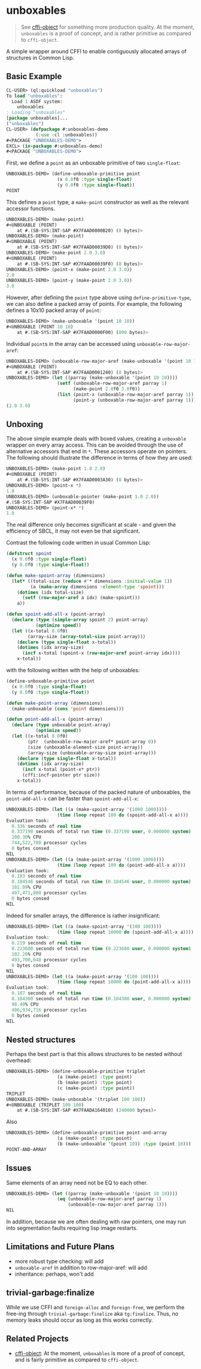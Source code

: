 # unboxables

> See [cffi-object](https://github.com/bohonghuang/cffi-object) for something more production quality. At the moment, `unboxables` is a proof of concept, and is rather primitive as compared to `cffi-object`.

A simple wrapper around CFFI to enable contiguously allocated arrays of structures in Common Lisp.

## Basic Example

```lisp
CL-USER> (ql:quickload "unboxables")
To load "unboxables":
  Load 1 ASDF system:
    unboxables
; Loading "unboxables"
[package unboxables]...
("unboxables")
CL-USER> (defpackage #:unboxables-demo
           (:use :cl :unboxables))
#<PACKAGE "UNBOXABLES-DEMO">
EXCL> (in-package #:unboxables-demo)
#<PACKAGE "UNBOXABLES-DEMO">
```

First, we define a `point` as an unboxable primitive of two `single-float`:

```lisp
UNBOXABLES-DEMO> (define-unboxable-primitive point
                   (x 0.0f0 :type single-float)
                   (y 0.0f0 :type single-float))
POINT
```

This defines a `point` type, a `make-point` constructor as well as the relevant accessor functions.

```lisp
UNBOXABLES-DEMO> (make-point)
#<UNBOXABLE (POINT)
    at #.(SB-SYS:INT-SAP #X7FAAD0000B20) (8 bytes)>
UNBOXABLES-DEMO> (make-point)
#<UNBOXABLE (POINT)
    at #.(SB-SYS:INT-SAP #X7FAAD00039D0) (8 bytes)>
UNBOXABLES-DEMO> (make-point 2.0 3.0)
#<UNBOXABLE (POINT)
    at #.(SB-SYS:INT-SAP #X7FAAD00039F0) (8 bytes)>
UNBOXABLES-DEMO> (point-x (make-point 2.0 3.0))
2.0
UNBOXABLES-DEMO> (point-y (make-point 2.0 3.0))
3.0
```

However, after defining the `point` type above using `define-primitive-type`, we can also define a packed array of points. For example, the following defines a 10x10 packed array of `point`:

```lisp
UNBOXABLES-DEMO> (make-unboxable '(point 10 10))
#<UNBOXABLE (POINT 10 10)
    at #.(SB-SYS:INT-SAP #X7FAAD0000F00) (800 bytes)>
```

Individual `point`s in the array can be accessed using `unboxable-row-major-aref`:

```lisp
UNBOXABLES-DEMO> (unboxable-row-major-aref (make-unboxable '(point 10 10)) 2)
#<UNBOXABLE (POINT)
    at #.(SB-SYS:INT-SAP #X7FAAD0001240) (8 bytes)>
UNBOXABLES-DEMO> (let ((parray (make-unboxable '(point 10 10))))
                   (setf (unboxable-row-major-aref parray 1)
                         (make-point 2.0f0 3.0f0))
                   (list (point-x (unboxable-row-major-aref parray 1))
                         (point-y (unboxable-row-major-aref parray 1))))
(2.0 3.0)
```

## Unboxing

The above simple example deals with boxed values, creating a `unboxable` wrapper on every array access. This can be avoided through the use of alternative accessors that end in `*`. These accessors operate on pointers. The following should illustrate the difference in terms of how they are used:

```lisp
UNBOXABLES-DEMO> (make-point 1.0 2.0)
#<UNBOXABLE (POINT)
    at #.(SB-SYS:INT-SAP #X7FAAD0003A30) (8 bytes)>
UNBOXABLES-DEMO> (point-x *)
1.0
UNBOXABLES-DEMO> (unboxable-pointer (make-point 1.0 2.0))
#.(SB-SYS:INT-SAP #X7FAAD00039F0)
UNBOXABLES-DEMO> (point-x* *)
1.0
```

The real difference only becomes significant at scale - and given the efficiency of SBCL, it may not even be that significant.

Contrast the following code written in usual Common Lisp:

```lisp
(defstruct spoint
  (x 0.0f0 :type single-float)
  (y 0.0f0 :type single-float))

(defun make-spoint-array (dimensions)
  (let* ((total-size (reduce #'* dimensions :initial-value 1))
         (a (make-array dimensions :element-type 'spoint)))
    (dotimes (idx total-size)
      (setf (row-major-aref a idx) (make-spoint)))
    a))

(defun spoint-add-all-x (point-array)
  (declare (type (simple-array spoint 2) point-array)
           (optimize speed))
  (let ((x-total 0.0f0)
        (array-size (array-total-size point-array)))
    (declare (type single-float x-total))
    (dotimes (idx array-size)
      (incf x-total (spoint-x (row-major-aref point-array idx))))
    x-total))
```

with the following written with the help of unboxables:

```lisp
(define-unboxable-primitive point
  (x 0.0f0 :type single-float)
  (y 0.0f0 :type single-float))

(defun make-point-array (dimensions)
  (make-unboxable (cons 'point dimensions)))

(defun point-add-all-x (point-array)
  (declare (type unboxable point-array)
           (optimize speed))
  (let ((x-total 0.0f0)
        (ptr  (unboxable-row-major-aref* point-array 0))
        (size (unboxable-element-size point-array))
        (array-size (unboxable-array-size point-array)))
    (declare (type single-float x-total))
    (dotimes (idx array-size)
      (incf x-total (point-x* ptr))
      (cffi:incf-pointer ptr size))
    x-total))
```

In terms of performance, because of the packed nature of unboxables, the `point-add-all-x` can be faster than `spoint-add-all-x`:

```lisp
UNBOXABLES-DEMO> (let ((a (make-spoint-array '(1000 1000))))
                   (time (loop repeat 100 do (spoint-add-all-x a))))
Evaluation took:
  0.336 seconds of real time
  0.337198 seconds of total run time (0.337198 user, 0.000000 system)
  100.30% CPU
  744,522,780 processor cycles
  0 bytes consed
NIL
UNBOXABLES-DEMO> (let ((a (make-point-array '(1000 1000))))
                   (time (loop repeat 100 do (point-add-all-x a))))
Evaluation took:
  0.183 seconds of real time
  0.184546 seconds of total run time (0.184546 user, 0.000000 system)
  101.09% CPU
  407,471,880 processor cycles
  0 bytes consed
NIL
```

Indeed for smaller arrays, the difference is rather insignificant:

```lisp
UNBOXABLES-DEMO> (let ((a (make-spoint-array '(100 100))))
                   (time (loop repeat 10000 do (spoint-add-all-x a))))
Evaluation took:
  0.219 seconds of real time
  0.223600 seconds of total run time (0.223600 user, 0.000000 system)
  102.28% CPU
  493,700,648 processor cycles
  0 bytes consed
NIL
UNBOXABLES-DEMO> (let ((a (make-point-array '(100 100))))
                   (time (loop repeat 10000 do (point-add-all-x a))))
Evaluation took:
  0.187 seconds of real time
  0.184300 seconds of total run time (0.184300 user, 0.000000 system)
  98.40% CPU
  406,934,716 processor cycles
  0 bytes consed
NIL
```

## Nested structures

Perhaps the best part is that this allows structures to be nested without overhead:

```lisp
UNBOXABLES-DEMO> (define-unboxable-primitive triplet
                   (a (make-point) :type point)
                   (b (make-point) :type point)
                   (c (make-point) :type point))
TRIPLET
UNBOXABLES-DEMO> (make-unboxable '(triplet 100 100))
#<UNBOXABLE (TRIPLET 100 100)
    at #.(SB-SYS:INT-SAP #X7FAADA164010) (240000 bytes)>
```

Also

```lisp
UNBOXABLES-DEMO> (define-unboxable-primitive point-and-array
                   (a (make-point) :type point)
                   (b (make-unboxable '(point 10)) :type (point 10)))
POINT-AND-ARRAY
```

## Issues

Same elements of an array need not be EQ to each other.

```lisp
UNBOXABLES-DEMO> (let ((parray (make-unboxable '(point 10 10))))
                   (eq (unboxable-row-major-aref parray 1)
                       (unboxable-row-major-aref parray 1)))
NIL
```

In addition, because we are often dealing with raw pointers, one may run into segmentation faults requiring lisp image restarts.

## Limitations and Future Plans

- more robust type checking: will add
- `unboxable-aref` in addition to row-major-aref: will add
- inheritance: perhaps, won't add

## trivial-garbage:finalize

While we use CFFI and `foreign-alloc` and `foreign-free`, we perform the free-ing through `trivial-garbage:finalize` aka `tg:finalize`. Thus, no memory leaks should occur as long as this works correctly.

## Related Projects

- [cffi-object](https://github.com/bohonghuang/cffi-object): At the moment, `unboxables` is more of a proof of concept, and is fairly primitive as compared to `cffi-object`.
